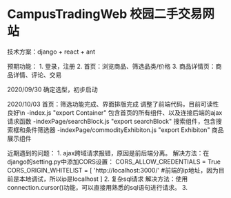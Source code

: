 # CampusTradingWeb 校园二手交易网站

技术方案：django + react + ant

预期功能：
	1. 登录，注册
	2. 首页：浏览商品、筛选品类/价格
	3. 商品详情页：商品详情、评论、交易

2020/09/30 确定选型，初步启动

2020/10/03 首页：筛选功能完成、界面排版完成
调整了前端代码，目前可读性良好\n
	-index.js "export Container" 包含首页的所有组件、以及连接后端的ajax请求函数
	-indexPage/searchBlock.js "export searchBlock" 搜索组件，包含搜索框和条件筛选器
	-indexPage/commodityExhibiton.js "export Exhibiton" 商品展示组件

近期遇到的问题：
	1. ajax跨域请求报错，原因是前后端分离。 
	解决方法：在django的setting.py中添加CORS设置：
		CORS_ALLOW_CREDENTIALS = True
		CORS_ORIGIN_WHITELIST = [
		'http://localhost:3000/'  #前端的ip地址，因为目前是本地调试，所以ip是localhost
		]
	2. 复杂sql请求
	解决方法：使用connection.cursor()功能，可以直接用熟悉的sql语句进行请求。
	3. 